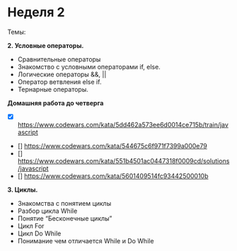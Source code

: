 # Неделя 2
Темы: <br/>

**2. Условные операторы.**

- Сравнительные операторы
- Знакомство с условными операторами if, else.
- Логические операторы &&, ||
- Оператор ветвления else if.
- Тернарные операторы.

**Домашняя работа до четверга**
- [x] https://www.codewars.com/kata/5dd462a573ee6d0014ce715b/train/javascript
- [] https://www.codewars.com/kata/544675c6f971f7399a000e79
- [] https://www.codewars.com/kata/551b4501ac0447318f0009cd/solutions/javascript
- [] https://www.codewars.com/kata/5601409514fc93442500010b

**3. Циклы.**

- Знакомства с понятием циклы
- Разбор цикла While
- Понятие “Бесконечные циклы”
- Цикл For
- Цикл Do While
- Понимание чем отличается While и Do While